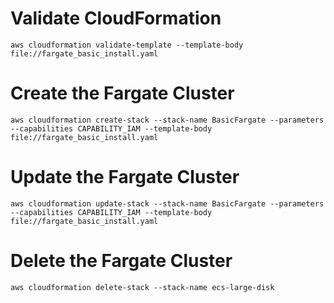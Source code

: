 # Validate CloudFormation
`aws cloudformation validate-template --template-body file://fargate_basic_install.yaml`

# Create the Fargate Cluster
`aws cloudformation create-stack --stack-name BasicFargate --parameters --capabilities CAPABILITY_IAM --template-body file://fargate_basic_install.yaml`

# Update the Fargate Cluster
`aws cloudformation update-stack --stack-name BasicFargate --parameters --capabilities CAPABILITY_IAM --template-body file://fargate_basic_install.yaml`

# Delete the Fargate Cluster
`aws cloudformation delete-stack --stack-name ecs-large-disk`
